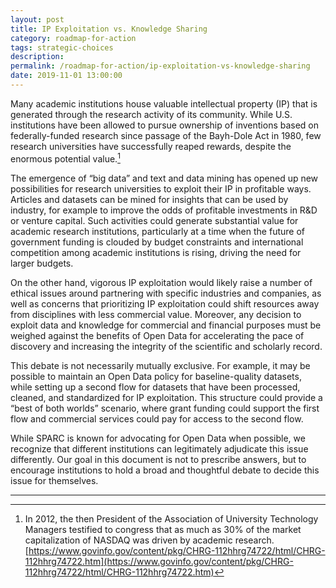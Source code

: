 ```yaml
---
layout: post
title: IP Exploitation vs. Knowledge Sharing
category: roadmap-for-action
tags: strategic-choices
description:
permalink: /roadmap-for-action/ip-exploitation-vs-knowledge-sharing
date: 2019-11-01 13:00:00
---
```

Many academic institutions house valuable intellectual property (IP) that is generated through the research activity of its community. While U.S. institutions have been allowed to pursue ownership of inventions based on federally-funded research since passage of the Bayh-Dole Act in 1980, few research universities have successfully reaped rewards, despite the enormous potential value.[^13]

The emergence of “big data” and text and data mining has opened up new possibilities for research universities to exploit their IP in profitable ways. Articles and datasets can be mined for insights that can be used by industry, for example to improve the odds of profitable investments in R&D or venture capital. Such activities could generate substantial value for academic research institutions, particularly at a time when the future of government funding is clouded by budget constraints and international competition among academic institutions is rising, driving the need for larger budgets.

On the other hand, vigorous IP exploitation would likely raise a number of ethical issues around partnering with specific industries and companies, as well as concerns that prioritizing IP exploitation could shift resources away from disciplines with less commercial value. Moreover, any decision to exploit data and knowledge for commercial and financial purposes must be weighed against the benefits of Open Data for accelerating the pace of discovery and increasing the integrity of the scientific and scholarly record.

This debate is not necessarily mutually exclusive. For example, it may be possible to maintain an Open Data policy for baseline-quality datasets, while setting up a second flow for datasets that have been processed, cleaned, and standardized for IP exploitation. This structure could provide a “best of both worlds” scenario, where grant funding could support the first flow and commercial services could pay for access to the second flow.

While SPARC is known for advocating for Open Data when possible, we recognize that different institutions can legitimately adjudicate this issue differently. Our goal in this document is not to prescribe answers, but to encourage institutions to hold a broad and thoughtful debate to decide this issue for themselves.


***

[^13]:  In 2012, the then President of the Association of University Technology Managers testified to congress that as much as 30% of the market capitalization of NASDAQ was driven by academic research. [https://www.govinfo.gov/content/pkg/CHRG-112hhrg74722/html/CHRG-112hhrg74722.htm](https://www.govinfo.gov/content/pkg/CHRG-112hhrg74722/html/CHRG-112hhrg74722.htm)
